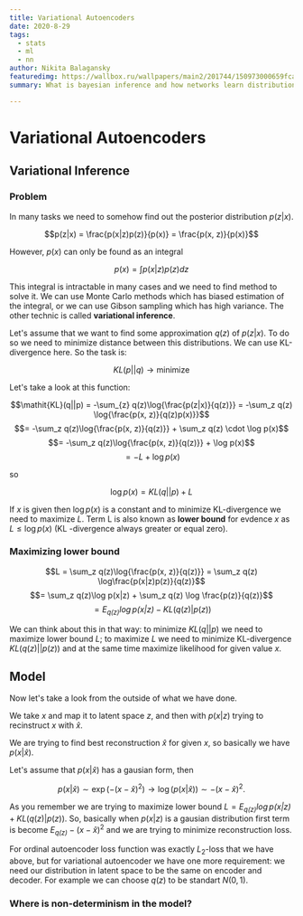 ```yaml
---
title: Variational Autoencoders
date: 2020-8-29
tags: 
  - stats
  - ml
  - nn
author: Nikita Balagansky
featuredimg: https://wallbox.ru/wallpapers/main2/201744/150973000659fca6d6330268.94728898.jpg
summary: What is bayesian inference and how networks learn distribution.

---
```


# Variational Autoencoders

## Variational Inference

### Problem

In many tasks we need to somehow find out the posterior distribution $p(z|x)$.

$$p(z|x) = \frac{p(x|z)p(z)}{p(x)} = \frac{p(x, z)}{p(x)}$$

However, $p(x)$ can only be found as an integral

$$p(x) = \int p(x|z)p(z) dz$$

This integral is intractable in many cases and we need to find method to solve it. We can use Monte Carlo methods which has biased estimation of the integral, or we can use Gibson sampling which has high variance. The other technic is called **variational inference**.

Let's assume that we want to find some approximation $q(z)$ of $p(z|x)$. To do so we need to minimize distance between this distributions. We can use KL-divergence here. So the task is:

$$\mathit{KL}(p||q) \to \text{minimize}$$

Let's take a look at this function:

$$\mathit{KL}(q||p) = -\sum_{z} q(z)\log{\frac{p(z|x)}{q(z)}} = -\sum_z q(z) \log{\frac{p(x, z)}{q(z)p(x)}}$$
$$= -\sum_z q(z)\log{\frac{p(x, z)}{q(z)}} + \sum_z q(z) \cdot \log p(x)$$
$$= -\sum_z q(z)\log{\frac{p(x, z)}{q(z)}} + \log p(x)$$
$$= -L + \log p(x)$$

so

$$\log p(x) = \mathit{KL}(q||p) + L$$

If $x$ is given then $\log p(x)$ is a constant and to minimize KL-divergence we need to maximize $L$. Term L is also known as **lower bound** for evdence $x$ as $L \leq \log p(x)$ (KL -divergence always greater or equal zero).

### Maximizing lower bound

$$L = \sum_z q(z)\log{\frac{p(x, z)}{q(z)}} = \sum_z q(z) \log\frac{p(x|z)p(z)}{q(z)}$$
$$= \sum_z q(z)\log p(x|z) + \sum_z q(z) \log \frac{p(z)}{q(z)}$$
$$= \mathit{E_{q(z)}\log p(x|z)} - \mathit{KL}(q(z)|p(z))$$

We can think about this in that way: to minimize $\mathit{KL}(q||p)$ we need to maximize lower bound $L$; to maximize $L$ we need to minimize KL-divergence $\mathit{KL}(q(z)||p(z))$ and at the same time maximize likelihood for given value $x$.

## Model

Now let's take a look from the outside of what we have done.

We take $x$ and map it to latent space $z$, and then with $p(x|z)$ trying to recinstruct $x$ with $\hat{x}$.

We are trying to find best reconstruction $\hat{x}$ for given $x$, so basically we have $p(x|\hat{x})$.

Let's assume that $p(x|\hat{x})$ has a gausian form, then

$$p(x|\hat{x}) \sim \exp(-(x - \hat{x})^2) \rightarrow \log(p(x|\hat{x})) \sim -(x - \hat{x})^2.$$

As you remember we are trying to maximize lower bound $L = \mathit{E_{q(z)}\log p(x|z)} + \mathit{KL}(q(z)|p(z))$. So, basically when $p(x|z)$ is a gausian distribution first term is become $\mathit{E_{q(z)}}-(x - \hat{x})^2$ and we are trying to minimize reconstruction loss.

For ordinal autoencoder loss function was exactly $L_2$-loss that we have above, but for variational autoencoder we have one more requirement: we need our distribution in latent space to be the same on encoder and decoder. For example we can choose $q(z)$ to be standart $\mathit{N}(0, 1)$.

### Where is non-determinism in the model?

